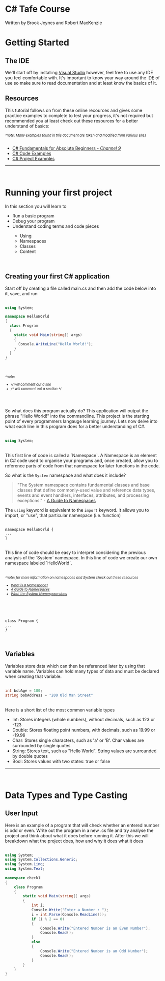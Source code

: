 # C# Tafe Course
Written by Brook Jeynes and Robert MacKenzie
<br>
<h1>Getting Started</h1>
<h2>The IDE</h2>
We'll start off by installing <a href="https://visualstudio.microsoft.com/vs/community/">Visual Studio</a> however, feel free to use any IDE you feel comfortable with. It's important to know your way around the IDE of use so make sure to read documentation and at least know the basics of it.
<br>
<h2>Resources</h2>
This tutorial follows on from these online recources and gives some practice examples to complete to test your progress, it's not required but recommended you at least check out these resources for a better understand of basics: <h6 style="font-size:11px;"><i>*note: Many examples found in this document are taken and modified from various sites</i></h6>
<ul>
  <li><a href="https://channel9.msdn.com/Series/CSharp-Fundamentals-for-Absolute-Beginners?l=Lvld4EQIC_2706218949">C# Fundamentals for Absolute Beginners - <i>Channel 9</i></a></li>
  <li><a href="https://www.csharp-examples.net/">C# Code Examples</a></li>
  <li><a href="https://www.codeproject.com/KB/cs/">C# Project Examples</a></li>
</ul>
<hr>
<br>

<h1>Running your first project</h1>
In this section you will learn to
<ul>
  <li>Run a basic program</li>
  <li>Debug your program</li>
  <li>Understand coding terms and code pieces</li>
    <ul>
      <li>Using</li>
      <li>Namespaces</li>
      <li>Classes</li>
      <li>Content</li>
    </ul>
</ul>
<br>
<h2>Creating your first C# application</h2>
Start off by creating a file called main.cs and then add the code below into it, save, and run
<br><br>

```csharp
using System;

namespace HelloWorld
{
  class Program
  {
    static void Main(string[] args)
    {
      Console.WriteLine("Hello World!");    
    }
  }
}
```

<br>
<h6 style="font-size:11px;"><i>*note: 
  <ul>
    <li>// will comment out a line</li> 
    <li>/* will comment out a section */</li>
  </ul></i>
</h6>

<br>

So what does this program actually do? This application will output the phrase "Hello World!" into the commandline. This project is the starting point of every programmers langauge learning journey. Lets now delve into what each line in this program does for a better understanding of C#.
<br><br>

```csharp
using System;
```

<br>
This first line of code is called a `Namespace`. A Namespace is an element in C# code used to organise your programs and, once created, allow you to reference parts of code from that namespace for later functions in the code. 

So what is the `System` namespace and what does it include?
> "The System namespace contains fundamental classes and base classes that define commonly-used value and reference data types, events and event handlers, interfaces, attributes, and processing exceptions." - <a href="https://docs.microsoft.com/en-us/dotnet/csharp/programming-guide/namespaces/">A Guide to Namespaces</a>

The `using` keyword is equivalent to the `import` keyword. It allows you to import, or "use", that particular namespace (i.e. function)
<br><br>

```
namespace HelloWorld {
...
}
```

<br>
This line of code should be easy to interpret considering the previous analysis of the `System` namespace. In this line of code we create our own namespace labeled `HelloWorld`.
<br><br>

<h6 style="font-size:11px;"><i>*note: for more information on namespaces and System check out these resources
  <ul>
    <li><a href="https://docs.microsoft.com/en-us/dotnet/csharp/language-reference/language-specification/namespaces">What is a  Namespace?</a></li>
    <li><a href="https://docs.microsoft.com/en-us/dotnet/csharp/programming-guide/namespaces/">A Guide to Namespaces</a></li> 
    <li><a href="https://docs.microsoft.com/en-us/dotnet/api/system?view=netframework-4.8">What the System Namespace does</a></li>
  </ul></i>
</h6>

<br><br>

```
class Program {
...
}
```

<br>
<h2>Variables</h2>
Variables store data which can then be referenced later by using that variable name. Variables can hold many types of data and must be declared when creating that variable.
<br><br>

```csharp
int bobAge = 100;
string bobAddress = "200 Old Man Street"
```
<br>
Here is a short list of the most common variable types
<ul>
  <li>Int: Stores integers (whole numbers), without decimals, such as 123 or -123</li>
  <li>Double: Stores floating point numbers, with decimals, such as 19.99 or -19.99</li>
  <li>Char: Stores single characters, such as 'a' or 'B'. Char values are surrounded by single quotes</li>
  <li>String: Stores text, such as "Hello World". String values are surrounded by double quotes</li>
  <li>Bool: Stores values with two states: true or false</li>
</ul>
<hr>
<br>

<h1>Data Types and Type Casting</h1>
<h2>User Input</h2>
Here is an example of a program that will check whether an entered number is odd or even. Write out the program in a new .cs file and try analyse the project and think about what it does before running it. After this we will breakdown what the project does, how and why it does what it does
<br><br>

```csharp
using System;
using System.Collections.Generic;
using System.Linq;
using System.Text;
 
namespace check1
{
    class Program
    {
        static void Main(string[] args)
        {
            int i;
            Console.Write("Enter a Number : ");
            i = int.Parse(Console.ReadLine());
            if (i % 2 == 0)
            {
                Console.Write("Entered Number is an Even Number");
                Console.Read();
            }
            else
            {
                Console.Write("Entered Number is an Odd Number");
                Console.Read();
            }
        }
    }
}
```
